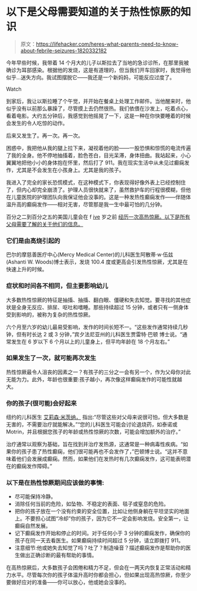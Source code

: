 # 以下是父母需要知道的关于热性惊厥的知识

> 原文：<https://lifehacker.com/heres-what-parents-need-to-know-about-febrile-seizures-1820332182>

今年早些时候，我带着 14 个月大的儿子以斯拉去了当地的急诊诊所，在那里我被确诊为耳部感染。根据他的发烧，这是有道理的，但当我们开车回家时，我觉得他似乎...迷失方向。我试图摆脱它——我还是一个新妈妈，可能反应过度了。

Watch

到家后，我让以斯拉睡了个午觉，并开始在餐桌上处理工作邮件。当他醒来时，他似乎没有以前那么暴躁了，尽管摸上去仍然很热。我们依偎在沙发上，吃着点心，看着电影。大约五分钟后，我感觉到他摇晃了一下，这是一种在你快要睡着的时候会发生的令人吃惊的动作。

后来又发生了。再一次。再一次。

困惑中，我把他从我的腿上拉下来，凝视着他的脸——一股恐惧和惊慌的电流传遍了我的全身。他不停地抽搐着，脸色苍白，目光呆滞，身体扭曲。我站起来，小心翼翼地把他小小的身体抱在怀里，然后打了 911。我在现实生活中从未见过癫痫发作，尤其是不会发生在小孩身上。尤其是我的孩子。

我进入了完全的家长恐慌模式，在这种模式下，你表现得好像外表上已经控制住了，但内心却完全崩溃了。护理人员很快就来了，虽然救护车的行程很模糊，但他在儿童医院的护理团队向我保证他会没事的。这是一种发热性癫痫发作——伴随体温升高的癫痫发作——相对无害，尽管那是我一生中最可怕的几分钟。

百分之二到百分之五的美国儿童会在 f [ive](https://www.ninds.nih.gov/Disorders/Patient-Caregiver-Education/Fact-Sheets/Febrile-Seizures-Fact-Sheet) 岁之前 [经历一次高热惊厥。以下是所有父母需要了解的关于他们的信息。](https://www.ninds.nih.gov/Disorders/Patient-Caregiver-Education/Fact-Sheets/Febrile-Seizures-Fact-Sheet)

### 它们是由高烧引起的

巴尔的摩慈善医疗中心(Mercy Medical Center)的儿科医生阿散蒂·w·伍兹(Ashanti W. Woods)博士表示，发烧 100.4 度或更高会引发热性惊厥，尤其是在快速上升的时候。

### **症状和时间各不相同，但主要影响幼儿**

大多数热性惊厥的特征是抽搐、抽搐、翻白眼、僵硬和失去知觉。要寻找的其他症状是全身无反应、排尿、呕吐和嗜睡。那些持续超过 15 分钟，或者只有一侧身体受到影响的，被称为复杂的热性惊厥。

六个月至六岁的幼儿最易受影响，发作的时间长短不一。“这些发作通常持续几秒钟，但有时长达 2 或 3 分钟，”宾夕法尼亚州的儿科医生贾雷特·巴顿 博士说。“通常发生在 6 岁以下 6 个月以上的儿童身上，但平均年龄在 18 个月左右。”

### **如果发生了一次，就可能再次发生**

热性惊厥最令人沮丧的因素之一？有孩子的三分之一会有另一个，作为父母你对此无能为力。此外，年龄也很重要:孩子越小，再次像这样癫痫发作的可能性就越大。

### **你的孩子(很可能)会好起来**

纽约的儿科医生 [艾莉森·米茨纳，](https://www.alisonmitznermd.com/home.html) 指出:“尽管这些对父母来说很可怕，但大多数是无害的，不需要治疗就能解决。”“您的儿科医生可能会讨论退烧药，如泰诺或 Motrin，并且根据您孩子的年龄或热性惊厥的次数，可能会增加额外的治疗。”

治疗通常以观察为基础，旨在找到并治疗发热源，这通常是一种病毒性疾病。“如果你的孩子患了热性癫痫，他们很可能再也不会发作了，”巴顿博士说。“这并不意味着他们会发展成癫痫。然而，如果他们在发热时有几次癫痫发作，这可能表明潜在的癫痫发作障碍。”

### **以下是在热性惊厥期间应该做的事情:**

*   尽可能保持冷静。
*   消除任何当前的危险，如坠物、不稳定的表面、毯子或窒息的危险。
*   把你的孩子放在一个没有约束的安全位置，比如让他侧身躺在平坦坚实的地面上。不要担心试图“冷却”你的孩子，因为它不一定会影响发烧。安全第一，让癫痫自然发展。
*   记下癫痫发作开始和停止的时间。对于任何小于 3 分钟的癫痫发作，确保你的孩子在同一天去看医生。如果癫痫持续时间超过 5 分钟，请立即拨打 911。
*   注意细节:他或她失去知觉了吗？吐了？制造噪音？描述癫痫发作是帮助你的医生做出正确诊断的最有帮助的事情。

在高热惊厥后，大多数孩子会困倦和精力不足，但会在一两天内恢复正常活动和精力水平。尽管每次你的孩子体温升高时你都会担心，但如果出现高热惊厥，你至少要做好应对的准备——你可以放心，他或她会没事的。